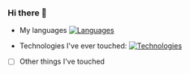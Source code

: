 ### Hi there 👋

<!--
**nhanlcdev/nhanlcdev** is a ✨ _special_ ✨ repository because its `README.md` (this file) appears on your GitHub profile.

Here are some ideas to get you started:

- 🔭 I’m currently working on ...
- 🌱 I’m currently learning ...
- 👯 I’m looking to collaborate on ...
- 🤔 I’m looking for help with ...
- 💬 Ask me about ...
- 📫 How to reach me: ...
- 😄 Pronouns: ...
- ⚡ Fun fact: ...
-->

- My languages
[![Languages](https://skillicons.dev/icons?i=ts,js,java,py,kotlin,c,cpp&perline=5)](https://skillicons.dev)

- Technologies I've ever touched:
[![Technologies](https://skillicons.dev/icons?i=docker,supabase&perline=5)](https://skillicons.dev)

- [ ] Other things I've touched
